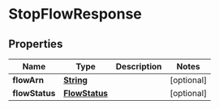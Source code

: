 

# StopFlowResponse


## Properties

| Name | Type | Description | Notes |
|------------ | ------------- | ------------- | -------------|
|**flowArn** | [**String**](String.md) |  |  [optional] |
|**flowStatus** | [**FlowStatus**](FlowStatus.md) |  |  [optional] |



